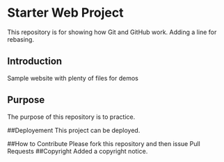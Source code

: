 # Starter Web Project

This repository is for showing how Git and GitHub work. Adding a line for rebasing.

## Introduction

Sample website with plenty of files for demos

## Purpose
The purpose of this repository is to practice.

##Deployement
This project can be deployed.

##How to Contribute
Please fork this repository and then issue Pull Requests
##Copyright
Added a copyright notice.
